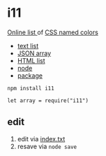 # i11

[Online list ](https://ryanve.github.io/i11) of [CSS named colors](https://www.w3.org/TR/css-color-4/#named-colors)

* [text list](index.txt)
* [JSON array](index.json)
* [HTML list](index.html)
* [node](index.js)
* [package](https://npm.im/i11)

```
npm install i11
```

```
let array = require("i11")
```

## edit

1. edit via [index.txt](index.txt)
2. resave via <code>node save</code>
